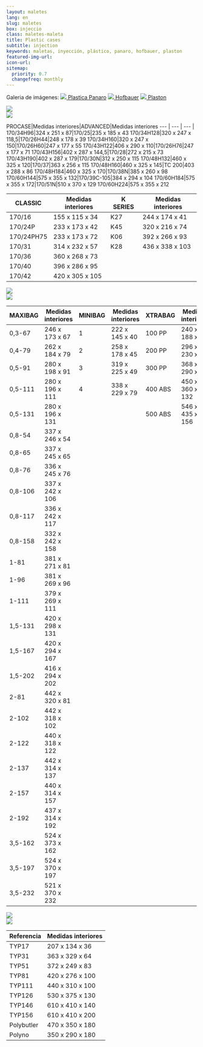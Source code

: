 ```yaml
---
layout: maletes
lang: en
slug: maletes
box: injeccio
class: maletes-maleta
title: Plastic cases
subtitle: injection
keywords: maletas, inyección, plástico, panaro, hofbauer, plaston
featured-img-url:
icon-url:  
sitemap:
  priority: 0.7
  changefreq: monthly
--- 
```


<p> Galeria de imágenes: 
  <a href="#injeccio-plastica-panaro" class="btn btn-primary"><img src="{{ site.base_url }}/assets/img/01-thumbnail-box-fort-maletes-plastic-injeccio-icon-plastica-panaro.jpg"> Plastica Panaro</a>
  <a href="#injeccio-hofbauer" class="btn btn-primary"><img src="{{ site.base_url }}/assets/img/01-thumbnail-box-fort-maletes-plastic-injeccio-icon-hofbauer.jpg"> Hofbauer</a>
  <a href="#injeccio-plaston" class="btn btn-primary"><img src="{{ site.base_url }}/assets/img/01-thumbnail-box-fort-maletes-plastic-injeccio-icon-plaston.jpg"> Plaston</a>
</p>

<p class="text-center"><img src="{{ site.base_url }}/assets/img/01-thumbnail-box-fort-maletes-plastic-injeccio-logo-plastica-panaro.jpg"><br/><img src="{{ site.base_url }}/assets/img/01-thumbnail-box-fort-maletes-plastic-injeccio-plastica-panaro-170-60H144-34x30-cm.jpg"></p>

PROCASE|Medidas interiores|ADVANCED|Medidas interiores
--- | --- | --- |
170/34H96|324 x 251 x 87|170/25|235 x 185 x 43
170/34H128|320 x 247 x 118,5|170/26H44|248 x 178 x 39
170/34H160|320 x 247 x 150|170/26H60|247 x 177 x 55
170/43H122|406 x 290 x 110|170/26H76|247 x 177 x 71
170/43H156|402 x 287 x 144,5|170/28|272 x 215 x 73
170/43H190|402 x 287 x 179|170/30N|312 x 250 x 115
170/48H132|460 x 325 x 120|170/37|363 x 256 x 115
170/48H160|460 x 325 x 145|TC 200|403 x 288 x 86
170/48H184|460 x 325 x 170|170/38N|385 x 260 x 98
170/60H144|575 x 355 x 132|170/39C-105|384 x 294 x 104
170/60H184|575 x 355 x 172|170/51N|510 x 370 x 129
170/60H224|575 x 355 x 212

CLASSIC|Medidas interiores|K SERIES|Medidas interiores
--- | --- |--- | ---
170/16|155 x 115 x 34|K27|244 x 174 x 41
170/24P|233 x 173 x 42|K45|320 x 216 x 74
170/24PH75|233 x 173 x 72|K06|392 x 266 x 93
170/31|314 x 232 x 57|K28|436 x 338 x 103
170/36|360 x 268 x 73
170/40|396 x 286 x 95 		  	 
170/42|420 x 305 x 105

<p class="text-center"><img src="{{ site.base_url }}/assets/img/01-thumbnail-box-fort-maletes-plastic-injeccio-logo-hofbauer.jpg"><br/><img src="{{ site.base_url }}/assets/img/01-thumbnail-box-fort-maletes-plastic-injeccio-hofbauer-minibag.jpg"></p>

MAXIBAG|Medidas interiores|MINIBAG|Medidas interiores|XTRABAG|Medidas interiores
--- | --- | --- | --- | --- | ---
0,3-67|246 x 173 x 67|1|222 x 145 x 40|100 PP|240 x 188 x  44
0,4-79|262 x 184 x 79|2|258 x 178 x 45|200 PP|296 x 230 x  76
0,5-91|280 x 198 x 91|3|319 x 225 x 49|300 PP|368 x 290 x  90
0,5-111|280 x 196 x 111|4|338 x 229 x 79|400 ABS|450 x 360 x 132
0,5-131|280 x 196 x 131| | |500 ABS|546 x 435 x 156
0,8-54|337 x 246 x 54
0,8-65|337 x 245 x 65
0,8-76|336 x 245 x 76
0,8-106|337 x 242 x 106
0,8-117|336 x 242 x 117
0,8-158|332 x 242 x 158
1-81|381 x 271 x 81
1-96|381 x 269 x 96
1-111|379 x 269 x 111
1,5-131|420 x 298 x 131
1,5-167|420 x 294 x 167
1,5-202|416 x 294 x 202
2-81|442 x 320 x 81
2-102|442 x 318 x 102
2-122|440 x 318 x 122
2-137|442 x 314 x 137
2-157|440 x 314 x 157
2-192|437 x 314 x 192
3,5-162|524 x 373 x 162
3,5-197|524 x 370 x 197
3,5-232|521 x 370 x 232

<p class="text-center"><img src="{{ site.base_url }}/assets/img/01-thumbnail-box-fort-maletes-plastic-injeccio-logo-plaston.jpg"><br/><img src="{{ site.base_url }}/assets/img/01-thumbnail-box-fort-maletes-plastic-injeccio-plaston-typ-17.jpg"></p>

Referencia|Medidas interiores
--- | ---
TYP17|207 x 134 x 36
TYP31|363 x 329 x 64
TYP51|372 x 249 x 83
TYP81|420 x 276 x 100
TYP111|440 x 310 x 100
TYP126|530 x 375 x 130
TYP146|610 x 410 x 140
TYP156|610 x 410 x 200
Polybutler|470 x 350 x 180
Polyno|350 x 290 x 180